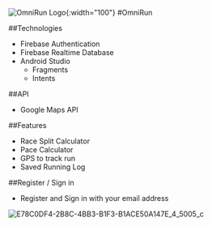 ![OmniRun Logo](https://github.com/Rohan-Dalal/OmniRun-Hub/blob/main/assets/133245983/ac75c69d-42cb-4a64-a9bd-5ca0fdd9556b.png){:width="100"}
#OmniRun

##Technologies
* Firebase Authentication
* Firebase Realtime Database
* Android Studio
  * Fragments
  * Intents

##API
* Google Maps API

##Features
* Race Split Calculator
* Pace Calculator
* GPS to track run
* Saved Running Log

##Register / Sign in
* Register and Sign in with your email address

![E78C0DF4-2B8C-4BB3-B1F3-B1ACE50A147E_4_5005_c](https://github.com/Rohan-Dalal/OmniRun-Hub/assets/133245983/069d024e-afe9-483a-a604-ce99facf2677)
